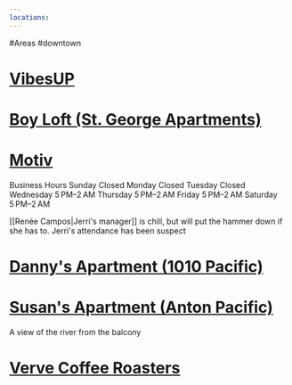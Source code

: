 ```yaml
---
locations: 
---
```

#Areas #downtown
# [VibesUP](geo:36.9743096,-122.0245284)

# [Boy Loft (St. George Apartments)](geo:36.975972489198256,-122.02628375402595)

# [Motiv](geo:36.973071121469424,-122.02599105264343)
Business Hours
Sunday	Closed
Monday	Closed
Tuesday	Closed
Wednesday	5 PM–2 AM
Thursday	5 PM–2 AM
Friday	5 PM–2 AM
Saturday	5 PM–2 AM

[[Renée Campos|Jerri's manager]] is chill, but will put the hammer down if she has to. Jerri's attendance has been suspect

# [Danny's Apartment (1010 Pacific)](geo:36.97155345550617,-122.02509189814754)
# [Susan's Apartment (Anton Pacific)](geo:36.96945168124223,-122.02458616009602)
A view of the river from the balcony
# [Verve Coffee Roasters](geo:36.97628604372694,-122.02669465469502)
